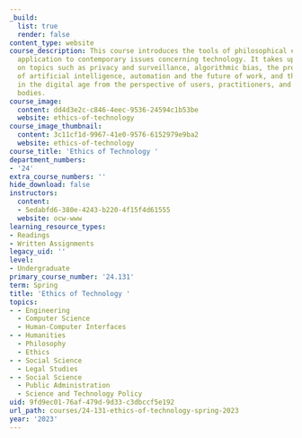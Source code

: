 ```yaml
---
_build:
  list: true
  render: false
content_type: website
course_description: This course introduces the tools of philosophical ethics through
  application to contemporary issues concerning technology. It takes up current debates
  on topics such as privacy and surveillance, algorithmic bias, the promise and peril
  of artificial intelligence, automation and the future of work, and threats to democracy
  in the digital age from the perspective of users, practitioners, and regulatory/governing
  bodies.
course_image:
  content: dd4d3e2c-c846-4eec-9536-24594c1b53be
  website: ethics-of-technology
course_image_thumbnail:
  content: 3c11cf1d-9967-41e0-9576-6152979e9ba2
  website: ethics-of-technology
course_title: 'Ethics of Technology '
department_numbers:
- '24'
extra_course_numbers: ''
hide_download: false
instructors:
  content:
  - 5edabfd6-380e-4243-b220-4f15f4d61555
  website: ocw-www
learning_resource_types:
- Readings
- Written Assignments
legacy_uid: ''
level:
- Undergraduate
primary_course_number: '24.131'
term: Spring
title: 'Ethics of Technology '
topics:
- - Engineering
  - Computer Science
  - Human-Computer Interfaces
- - Humanities
  - Philosophy
  - Ethics
- - Social Science
  - Legal Studies
- - Social Science
  - Public Administration
  - Science and Technology Policy
uid: 9fd9ec01-76af-479d-9d33-c3dbccf5e192
url_path: courses/24-131-ethics-of-technology-spring-2023
year: '2023'
---
```

